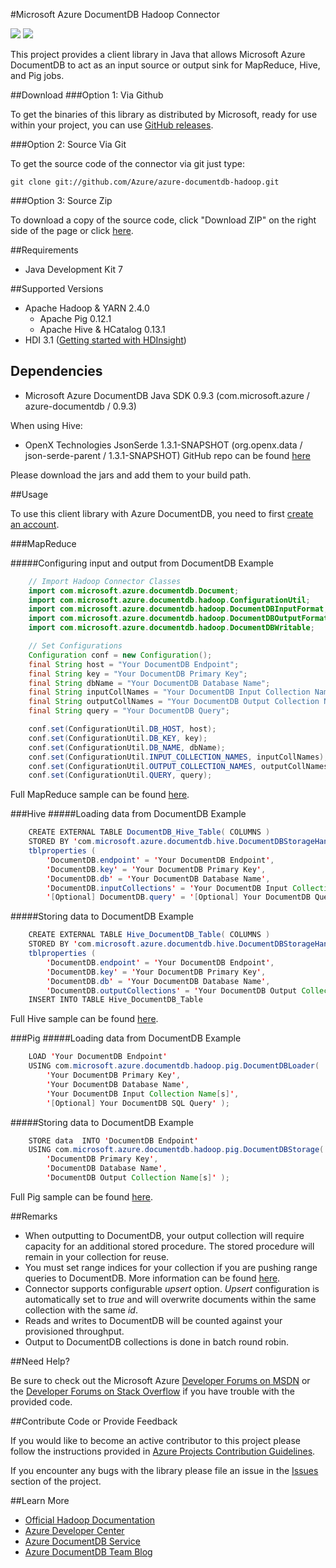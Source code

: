 #Microsoft Azure DocumentDB Hadoop Connector

![](https://img.shields.io/github/release/azure/azure-documentdb-hadoop.svg)
![](https://img.shields.io/github/issues/azure/azure-documentdb-hadoop.svg)

This project provides a client library in Java that allows Microsoft Azure DocumentDB to act as an input source or output sink for MapReduce, Hive, and Pig jobs.

##Download
###Option 1: Via Github

To get the binaries of this library as distributed by Microsoft, ready for use within your project, you can use [GitHub releases](https://github.com/Azure/azure-documentdb-hadoop/releases).

###Option 2: Source Via Git

To get the source code of the connector via git just type:

    git clone git://github.com/Azure/azure-documentdb-hadoop.git

###Option 3: Source Zip

To download a copy of the source code, click "Download ZIP" on the right side of the page or click [here](https://github.com/Azure/azure-documentdb-hadoop/archive/master.zip). 

##Requirements
* Java Development Kit 7

##Supported Versions
* Apache Hadoop & YARN 2.4.0
    * Apache Pig 0.12.1
    * Apache Hive & HCatalog 0.13.1
* HDI 3.1 ([Getting started with HDInsight](http://azure.microsoft.com/en-us/documentation/articles/hdinsight-get-started/))

## Dependencies
* Microsoft Azure DocumentDB Java SDK 0.9.3 (com.microsoft.azure / azure-documentdb / 0.9.3)

When using Hive:
* OpenX Technologies JsonSerde 1.3.1-SNAPSHOT (org.openx.data / json-serde-parent / 1.3.1-SNAPSHOT)
    GitHub repo can be found [here](https://github.com/rcongiu/Hive-JSON-Serde)

Please download the jars and add them to your build path. 

##Usage

To use this client library with Azure DocumentDB, you need to first [create an account](http://azure.microsoft.com/en-us/documentation/articles/documentdb-create-account/).

###MapReduce

#####Configuring input and output from DocumentDB Example
```Java
    // Import Hadoop Connector Classes
    import com.microsoft.azure.documentdb.Document;
    import com.microsoft.azure.documentdb.hadoop.ConfigurationUtil;
    import com.microsoft.azure.documentdb.hadoop.DocumentDBInputFormat;
    import com.microsoft.azure.documentdb.hadoop.DocumentDBOutputFormat;
    import com.microsoft.azure.documentdb.hadoop.DocumentDBWritable;

    // Set Configurations
    Configuration conf = new Configuration();
    final String host = "Your DocumentDB Endpoint";
    final String key = "Your DocumentDB Primary Key";
    final String dbName = "Your DocumentDB Database Name";
    final String inputCollNames = "Your DocumentDB Input Collection Name[s]";
    final String outputCollNames = "Your DocumentDB Output Collection Name[s]";
    final String query = "Your DocumentDB Query";

    conf.set(ConfigurationUtil.DB_HOST, host);
    conf.set(ConfigurationUtil.DB_KEY, key);
    conf.set(ConfigurationUtil.DB_NAME, dbName);
    conf.set(ConfigurationUtil.INPUT_COLLECTION_NAMES, inputCollNames);
    conf.set(ConfigurationUtil.OUTPUT_COLLECTION_NAMES, outputCollNames);
    conf.set(ConfigurationUtil.QUERY, query);
```

Full MapReduce sample can be found [here](https://github.com/Azure/azure-documentdb-hadoop/blob/master/samples/MapReduceTutorial.java).

###Hive
#####Loading data from DocumentDB Example
```Java
    CREATE EXTERNAL TABLE DocumentDB_Hive_Table( COLUMNS )
    STORED BY 'com.microsoft.azure.documentdb.hive.DocumentDBStorageHandler'
    tblproperties (
        'DocumentDB.endpoint' = 'Your DocumentDB Endpoint',
        'DocumentDB.key' = 'Your DocumentDB Primary Key',
        'DocumentDB.db' = 'Your DocumentDB Database Name',
        'DocumentDB.inputCollections' = 'Your DocumentDB Input Collection Name[s]',
        '[Optional] DocumentDB.query' = '[Optional] Your DocumentDB Query' );
```

#####Storing data to DocumentDB Example
```Java
    CREATE EXTERNAL TABLE Hive_DocumentDB_Table( COLUMNS )
    STORED BY 'com.microsoft.azure.documentdb.hive.DocumentDBStorageHandler' 
    tblproperties ( 
        'DocumentDB.endpoint' = 'Your DocumentDB Endpoint', 
        'DocumentDB.key' = 'Your DocumentDB Primary Key', 
        'DocumentDB.db' = 'Your DocumentDB Database Name', 
        'DocumentDB.outputCollections' = 'Your DocumentDB Output Collection Name[s]' );
    INSERT INTO TABLE Hive_DocumentDB_Table
```
Full Hive sample can be found [here](https://github.com/Azure/azure-documentdb-hadoop/blob/master/samples/Hive_Tutorial.hql).

###Pig
#####Loading data from DocumentDB Example
```Java
    LOAD 'Your DocumentDB Endpoint' 
    USING com.microsoft.azure.documentdb.hadoop.pig.DocumentDBLoader( 
        'Your DocumentDB Primary Key', 
        'Your DocumentDB Database Name',
        'Your DocumentDB Input Collection Name[s]',
        '[Optional] Your DocumentDB SQL Query' );
```

#####Storing data to DocumentDB Example
```Java
    STORE data  INTO 'DocumentDB Endpoint' 
    USING com.microsoft.azure.documentdb.hadoop.pig.DocumentDBStorage( 
        'DocumentDB Primary Key',
        'DocumentDB Database Name',
        'DocumentDB Output Collection Name[s]' );
```
Full Pig sample can be found [here](https://github.com/Azure/azure-documentdb-hadoop/blob/master/samples/Pig_Tutorial.pig).

##Remarks
* When outputting to DocumentDB, your output collection will require capacity for an additional stored procedure. The stored procedure will remain in your collection for reuse.
* You must set range indices for your collection if you are pushing range queries to DocumentDB. More information can be found [here](http://azure.microsoft.com/en-us/documentation/articles/documentdb-indexing-policies/).
* Connector supports configurable *upsert* option. *Upsert* configuration is automatically set to *true* and will overwrite documents within the same collection with the same *id*.
* Reads and writes to DocumentDB will be counted against your provisioned throughput.
* Output to DocumentDB collections is done in batch round robin.

##Need Help?

Be sure to check out the Microsoft Azure [Developer Forums on MSDN](https://social.msdn.microsoft.com/forums/azure/en-US/home?forum=AzureDocumentDB) or the [Developer Forums on Stack Overflow](http://stackoverflow.com/questions/tagged/azure-documentdb) if you have trouble with the provided code.

##Contribute Code or Provide Feedback

If you would like to become an active contributor to this project please follow the instructions provided in [Azure Projects Contribution Guidelines](http://azure.github.io/guidelines.html).

If you encounter any bugs with the library please file an issue in the [Issues](https://github.com/Azure/azure-documentdb-hadoop/issues) section of the project.

##Learn More
* [Official Hadoop Documentation](http://hadoop.apache.org/docs/current/hadoop-project-dist/hadoop-common/ClusterSetup.html)
* [Azure Developer Center](http://azure.microsoft.com/en-us/develop/java/)
* [Azure DocumentDB Service](http://azure.microsoft.com/en-us/documentation/services/documentdb/)
* [Azure DocumentDB Team Blog](http://blogs.msdn.com/b/documentdb/)
